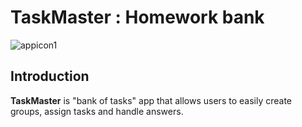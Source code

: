 # TaskMaster : Homework bank
![appicon1](https://github.com/rain991/TaskMaster/assets/107253679/08289888-f476-4704-a121-2d552b7da4a2)
## Introduction
**TaskMaster** is "bank of tasks" app that allows users to easily create groups, assign tasks and handle answers. 
